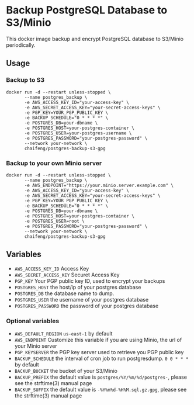 # Backup PostgreSQL Database to S3/Minio

This docker image backup and encrypt PostgreSQL database to S3/Minio periodically.

## Usage

### Backup to S3

    docker run -d --restart unless-stopped \
           --name postgres_backup \
           -e AWS_ACCESS_KEY_ID="your-access-key" \
           -e AWS_SECRET_ACCESS_KEY="your-secret-access-keys" \
           -e PGP_KEY=YOUR_PGP_PUBLIC_KEY \
           -e BACKUP_SCHEDULE="0 * * * *" \
           -e POSTGRES_DB=your-dbname \
           -e POSTGRES_HOST=your-postgres-container \
           -e POSTGRES_USER=your-postgres-username \
           -e POSTGRES_PASSWORD="your-postgres-password" \
           --network your-network \
           chaifeng/postgres-backup-s3-gpg

### Backup to your own Minio server

    docker run -d --restart unless-stopped \
           --name postgres_backup \
           -e AWS_ENDPOINT="https://your.minio.server.example.com" \
           -e AWS_ACCESS_KEY_ID="your-access-key" \
           -e AWS_SECRET_ACCESS_KEY="your-secret-access-keys" \
           -e PGP_KEY=YOUR_PGP_PUBLIC_KEY \
           -e BACKUP_SCHEDULE="0 * * * *" \
           -e POSTGRES_DB=your-dbname \
           -e POSTGRES_HOST=your-postgres-container \
           -e POSTGRES_USER=root \
           -e POSTGRES_PASSWORD="your-postgres-password" \
           --network your-network \
           chaifeng/postgres-backup-s3-gpg

## Variables

- `AWS_ACCESS_KEY_ID`
  Access Key
- `AWS_SECRET_ACCESS_KEY`
  Securet Access Key
- `PGP_KEY`
  Your PGP public key ID, used to encrypt your backups
- `POSTGRES_HOST`
  the host/ip of your postgres database
- `POSTGRES_DB`
  the database name to dump.
- `POSTGRES_USER`
  the username of your postgres database
- `POSTGRES_PASSWORD`
  the password of your postgres database

### Optional variables
- `AWS_DEFAULT_REGION`
  `us-east-1` by default
- `AWS_ENDPOINT`
  Customize this variable if you are using Minio, the url of your Minio server
- `PGP_KEYSERVER`
  the PGP key server used to retrieve you PGP public key
- `BACKUP_SCHEDULE`
  the interval of cron job to run postgresdump. `0 0 * * *` by default
- `BACKUP_BUCKET`
  the bucket of your S3/Minio
- `BACKUP_PREFIX`
  the default value is `postgres/%Y/%m/%d/postgres-`, please see the strftime(3) manual page
- `BACKUP_SUFFIX`
  the default value is `-%Y%m%d-%H%M.sql.gz.gpg`, please see the strftime(3) manual page
